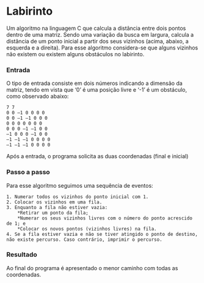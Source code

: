 # Labirinto

Um algoritmo na linguagem C que calcula a distância entre dois pontos dentro de uma matriz. Sendo uma variação da busca em largura, calcula a distância de um ponto inicial a partir dos seus vizinhos (acima, abaixo, a esquerda e a direita). Para esse algoritmo considera-se que alguns vizinhos não existem ou existem alguns obstáculos no labirinto.

### Entrada

O tipo de entrada consiste em dois números indicando a dimensão da matriz, tendo em vista que ‘0’ é uma posição livre e ‘-1’ é um obstáculo, como observado abaixo:

``` 
7 7
0 0 –1 0 0 0 0
0 0 –1 –1 0 0 0
0 0 0 0 0 0 0
0 0 0 –1 –1 0 0
–1 0 0 0 –1 0 0
–1 –1 –1 0 0 0 0
–1 –1 –1 0 0 0 0 
```
Após a entrada, o programa solicita as duas coordenadas (final e inicial)


### Passo a passo
  
  Para esse algoritmo seguimos uma sequência de eventos: 
  
	1. Numerar todos os vizinhos do ponto inicial com 1. 
	2. Colocar os vizinhos em uma fila.
	3. Enquanto a fila não estiver vazia: 
		*Retirar um ponto da fila; 
		*Numerar os seus vizinhos livres com o número do ponto acrescido de 1; e
		*Colocar os novos pontos (vizinhos livres) na fila.
	4. Se a fila estiver vazia e não se tiver atingido o ponto de destino, não existe percurso. Caso contrário, imprimir o percurso.
  
### Resultado
  
Ao final do programa é apresentado o menor caminho com todas as coordenadas. 
